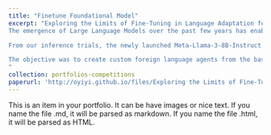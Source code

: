 ```yaml
---
title: "Finetune Foundational Model"
excerpt: "Exploring the Limits of Fine-Tuning in Language Adaptation for Large<br/><br/>
The emergence of Large Language Models over the past few years has enabled new applications of natural language tasks, specifically in the field of language adaptation. It is computationally expensive to train new Large Language Models from scratch due to the billions of parameters in these state of the art models and the scale of training data. <br/><br/>

From our inference trials, the newly launched Meta-Llama-3-8B-Instruct (April, 2024) doesn’t do well in conversations in languages other than English. In this work, we present a method to fine-tune different base models trained primarily on English text to adapt the model for Q&A for the Chinese and Turkish language.<br/><br/>

The objective was to create custom foreign language agents from the base model using fine-tuning. Full fine-tuning was not an option as it requires significant resources, so we solved to use Parameter efficient fine tuning (PEFT). In PEFT, we further evaluated two approaches namely LoRA and QLoRA. In both of these approaches we take pretrained weights and freeze them. Then we inject trainable rank decomposition matrices in each layer of the transformer. QLoRA does another optimization on top of LoRa which further re- duces the memory footprint. It does a recoverable quantization of model parameters in 4 bits. We used two 3090 GPUs in the work.<br/><br/>
"
collection: portfolios-competitions
paperurl: 'http://oyiyi.github.io/files/Exploring the Limits of Fine-Tuning in Language Adaptation for Large.pdf'
---
```


This is an item in your portfolio. It can be have images or nice text. If you name the file .md, it will be parsed as markdown. If you name the file .html, it will be parsed as HTML. 
